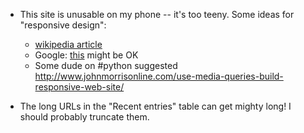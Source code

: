 -   This site is unusable on my phone -- it's too teeny.  Some ideas for
    "responsive design":

    - [wikipedia article](https://en.wikipedia.org/wiki/Responsive_web_design)
    - Google: [this](https://developers.google.com/web/fundamentals/layouts/rwd-fundamentals/?hl=en)
      might be OK
    - Some dude on #python suggested http://www.johnmorrisonline.com/use-media-queries-build-responsive-web-site/

- The long URLs in the "Recent entries" table can get mighty long! I
  should probably truncate them.
